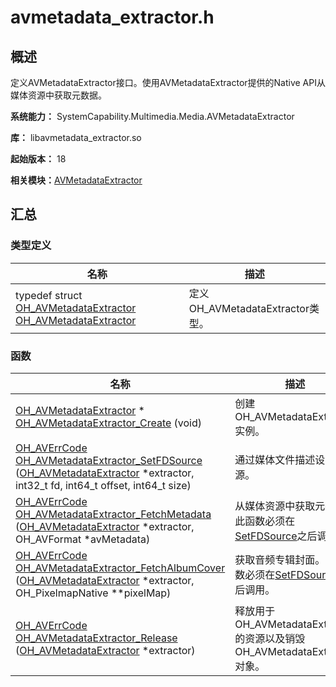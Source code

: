 # avmetadata_extractor.h


## 概述

定义AVMetadataExtractor接口。使用AVMetadataExtractor提供的Native API从媒体资源中获取元数据。

**系统能力：** SystemCapability.Multimedia.Media.AVMetadataExtractor

**库：** libavmetadata_extractor.so

**起始版本：** 18

**相关模块：**[AVMetadataExtractor](_a_v_metadata_extractor.md)


## 汇总


### 类型定义

| 名称 | 描述 | 
| -------- | -------- |
| typedef struct [OH_AVMetadataExtractor](_a_v_metadata_extractor.md#oh_avmetadataextractor) [OH_AVMetadataExtractor](_a_v_metadata_extractor.md#oh_avmetadataextractor) | 定义OH_AVMetadataExtractor类型。  | 


### 函数

| 名称 | 描述 | 
| -------- | -------- |
| [OH_AVMetadataExtractor](_a_v_metadata_extractor.md#oh_avmetadataextractor) \* [OH_AVMetadataExtractor_Create](_a_v_metadata_extractor.md#oh_avmetadataextractor_create) (void) | 创建OH_AVMetadataExtractor实例。  | 
| [OH_AVErrCode](_core.md#oh_averrcode) [OH_AVMetadataExtractor_SetFDSource](_a_v_metadata_extractor.md#oh_avmetadataextractor_setfdsource) ([OH_AVMetadataExtractor](_a_v_metadata_extractor.md#oh_avmetadataextractor) \*extractor, int32_t fd, int64_t offset, int64_t size) | 通过媒体文件描述设置数据源。  | 
| [OH_AVErrCode](_core.md#oh_averrcode) [OH_AVMetadataExtractor_FetchMetadata](_a_v_metadata_extractor.md#oh_avmetadataextractor_fetchmetadata) ([OH_AVMetadataExtractor](_a_v_metadata_extractor.md#oh_avmetadataextractor) \*extractor, OH_AVFormat \*avMetadata) | 从媒体资源中获取元数据。 此函数必须在[SetFDSource](_a_v_metadata_extractor.md#oh_avmetadataextractor_setfdsource)之后调用。 | 
| [OH_AVErrCode](_core.md#oh_averrcode) [OH_AVMetadataExtractor_FetchAlbumCover](_a_v_metadata_extractor.md#oh_avmetadataextractor_fetchalbumcover) ([OH_AVMetadataExtractor](_a_v_metadata_extractor.md#oh_avmetadataextractor) \*extractor, OH_PixelmapNative \*\*pixelMap) | 获取音频专辑封面。 此函数必须在[SetFDSource](_a_v_metadata_extractor.md#oh_avmetadataextractor_setfdsource)之后调用。 | 
| [OH_AVErrCode](_core.md#oh_averrcode) [OH_AVMetadataExtractor_Release](_a_v_metadata_extractor.md#oh_avmetadataextractor_release) ([OH_AVMetadataExtractor](_a_v_metadata_extractor.md#oh_avmetadataextractor) \*extractor) | 释放用于OH_AVMetadataExtractor的资源以及销毁OH_AVMetadataExtractor对象。  | 
